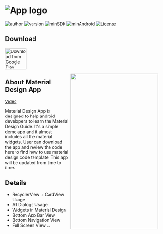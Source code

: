# ![App logo][]

![author][authorSvg] ![version][versSvg] ![minSDK][sdkSvg] ![minAndroid][androidSvg] [![License][licenseSvg]][license]

## Download

[<img src="https://play.google.com/intl/en_us/badges/images/generic/en_badge_web_generic.png" 
      alt="Download from Google Play" 
      height="70">](https://play.google.com/store/apps/details?id=com.eddy.materialdesign)

<img align="right" src="https://github.com/404nofound/MBTA_Boston_Transit/blob/master/demo1.gif" alt="" width="288" height="512" style="display: inline; float: right"/>

## About Material Design App

[Video](https://www.yichangshao.com/demo/md_demo.mp4)

Material Design App is designed to help android developers to learn the Material Design Guide. It's a simple demo app and it almost includes all the material widgets. User can download the app and review the code here to find how to use material design code template. This app will be updated from time to time.

## Details

* RecyclerView + CardView Usage
* All Dialogs Usage
* Widgets in Material Design
* Bottom App Bar View
* Bottom Navigation View
* Full Screen View
...

[App logo]: https://yichangshao.com/app/md_icon.png

[authorSvg]: https://img.shields.io/badge/author-S.YC-brightgreen.svg

[versSvg]: https://img.shields.io/badge/appVersion-v1.1-brightgreen.svg

[sdkSvg]: https://img.shields.io/badge/minSdkVersion-23-brightgreen.svg

[androidSvg]: https://img.shields.io/badge/minAndroid-6.0+-brightgreen.svg

[licenseSvg]: https://img.shields.io/badge/License-Apache--2.0-brightgreen.svg

[license]: https://github.com/404nofound/Material-Design/blob/master/LICENSE
